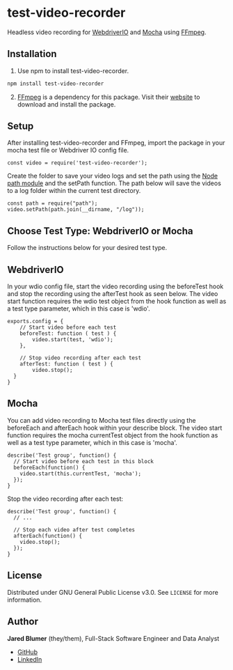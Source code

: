 # test-video-recorder

Headless video recording for [WebdriverIO](https://webdriver.io/) and [Mocha](https://mochajs.org/) using [FFmpeg](https://ffmpeg.org/).

## Installation

1. Use npm to install test-video-recorder.

```bash
npm install test-video-recorder
```

2. [FFmpeg](https://ffmpeg.org/) is a dependency for this package. Visit their [website](https://ffmpeg.org/) to download and install the package.

## Setup

After installing test-video-recorder and FFmpeg, import the package in your mocha test file or Webdriver IO config file.

```JS
const video = require('test-video-recorder');
```

Create the folder to save your video logs and set the path using the [Node path module](https://nodejs.org/api/path.html) and the setPath function. The path below will save the videos to a log folder within the current test directory.

```JS
const path = require("path");
video.setPath(path.join(__dirname, "/log"));
```

## Choose Test Type: WebdriverIO or Mocha
Follow the instructions below for your desired test type.

## WebdriverIO
In your wdio config file, start the video recording using the beforeTest hook and stop the recording using the afterTest hook as seen below. The video start function requires the wdio test object from the hook function as well as a test type parameter, which in this case is 'wdio'.

```JS
exports.config = {
	// Start video before each test
	beforeTest: function ( test ) {
		video.start(test, 'wdio');
	},

	// Stop video recording after each test
	afterTest: function ( test ) {
		video.stop();
  }
}
```
## Mocha
You can add video recording to Mocha test files directly using the beforeEach and afterEach hook within your describe block. The video start function requires the mocha currentTest object from the hook function as well as a test type parameter, which in this case is 'mocha'.

```JS
describe('Test group', function() {
  // Start video before each test in this block
  beforeEach(function() {
    video.start(this.currentTest, 'mocha');
  });
}

```

Stop the video recording after each test:

```JS
describe('Test group', function() {
  // ...

  // Stop each video after test completes
  afterEach(function() {
    video.stop();
  });
}
```

## License

Distributed under GNU General Public License v3.0. See `LICENSE` for more information.

## Author
**Jared Blumer** (they/them), Full-Stack Software Engineer and Data Analyst
- [GitHub](https://github.com/jaredblumer)
- [LinkedIn](https://www.linkedin.com/in/jaredblumer/)

